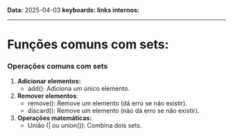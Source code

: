 
**Data:** 2025-04-03
**keyboards:** 
**links internos:** 
___

# Funções comuns com sets:

### Operações comuns com sets

1. **Adicionar elementos:**
    - add(): Adiciona um único elemento.
2. **Remover elementos**:
	-  remove(): Remove um elemento (dá erro se não existir).
	- discard(): Remove um elemento (não dá erro se não existir).
3. **Operações matemáticas:**
	- União (| ou union()): Combina dois sets.